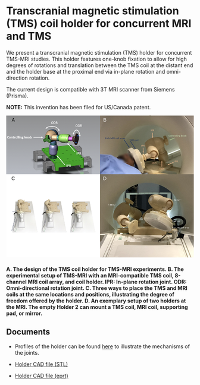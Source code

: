 # Transcranial magnetic stimulation (TMS) coil holder for concurrent MRI and TMS
We present a transcranial magnetic stimulation (TMS) holder for concurrent TMS-MRI studies. This holder features one-knob fixation to allow for high degrees of rotations and translation between the TMS coil at the distant end and the holder base at the proximal end via in-plane rotation and omni-direction rotation.

The current design is compatible with 3T MRI scanner from Siemens (Prisma).

**NOTE:** This invention has been filed for US/Canada patent.

![](https://github.com/fahsuanlin/tms_holder/blob/main/images/bs_fig1_blur.png)
#### A. The design of the TMS coil holder for TMS-MRI experiments. B.  The experimental setup of TMS-MRI with an MRI-compatible TMS coil, 8-channel MRI coil array, and coil holder. IPR: In-plane rotation joint. ODR: Omni-directional rotation joint. C. Three ways to place the TMS and MRI coils at the same locations and positions, illustrating the degree of freedom offered by the holder. D. An exemplary setup of two holders at the MRI. The empty Holder 2 can mount a TMS coil, MRI coil, supporting pad, or mirror.

## Documents

- Profiles of the holder can be found [here](https://github.com/fahsuanlin/tms_holder/blob/main/doc/figures_github.pdf) to illustrate the mechanisms of the joints. 

- [Holder CAD file (STL)](https://github.com/fahsuanlin/tms_holder/blob/main/doc/tms_holder.stl)
- [Holder CAD file (eprt)](https://github.com/fahsuanlin/tms_holder/blob/main/doc/tms_holder.eprt)
